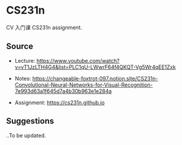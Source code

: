 # CS231n

CV 入门课 CS231n assignment.

## Source 

- Lecture: https://www.youtube.com/watch?v=vT1JzLTH4G4&list=PLC1qU-LWwrF64f4QKQT-Vg5Wr4qEE1Zxk

- Notes: https://changeable-foxtrot-097.notion.site/CS231n-Convolutional-Neural-Networks-for-Visual-Recognition-7e993d63a1f645d7a4b30b963e1e284a

- Assignment: https://cs231n.github.io

## Suggestions

..To be updated.
